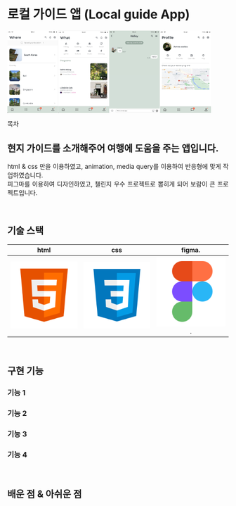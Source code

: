 # 로컬 가이드 앱 (Local guide App)

<p align="space-between" style="display: flex;">
  <br>
  <img src="./image/301.png" width="23%">
  <img src="./image/302.png" width="23%">
  <img src="./image/303.png" width="23%">
  <img src="./image/304.png" width="23%">
  <br>
</p>

목차

## 현지 가이드를 소개해주어 여행에 도움을 주는 앱입니다.

<p align="justify">
html & css 만을 이용하였고, animation, media query를 이용하여 반응형에 맞게 작업하였습니다.<br>
피그마를 이용하여 디자인하였고, 챌린지 우수 프로젝트로 뽑히게 되어 보람이 큰 프로젝트입니다.
</p>


<br>

## 기술 스택

|    html    |     css    |     figma.   |
| :--------: | :--------: | :--------:   |
|  ![html]   |   ![css]   |   ![figma].  |

<br>

## 구현 기능

### 기능 1

### 기능 2

### 기능 3

### 기능 4

<br>

## 배운 점 & 아쉬운 점

<p align="justify">

</p>

<br>


<!-- Stack Icon Refernces -->
[html]: /image/stack/html.svg
[css]: /image/stack/css.svg
[figma]: /image/stack/figma.svg
[ts]: /image/stack/typescript.svg
[react]: /image/stack/react.svg
[node]: /image/stack/node.svg
